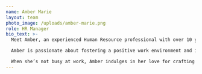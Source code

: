 ```yaml
---
name: Amber Marie
layout: team
photo_image: /uploads/amber-marie.png
role: HR Manager
bio_text: >-
  Meet Amber, an experienced Human Resource professional with over 10 years of expertise in people management, employee relations, and organizational development. She has previously worked in diverse industries, including healthcare, technology, and consulting, managing HR functions for companies of various sizes.<br /><br />

  Amber is passionate about fostering a positive work environment and implementing employee engagement programs and enjoys helping employees achieve their career goals. Amber strives to make a positive impact in the workplace and contribute to the growth and continued success of Interledger Foundation.<br /><br />

  When she’s not busy at work, Amber indulges in her love for crafting and spending quality time with her family.
---
```

